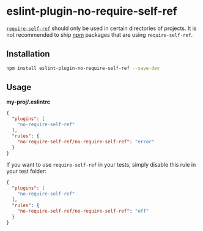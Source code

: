 # eslint-plugin-no-require-self-ref

[`require-self-ref`](https://github.com/patrick-steele-idem/require-self-ref)
should only be used in certain directories of projects. It is not recommended to
ship [npm](https://www.npmjs.com/) packages that are using `require-self-ref`.

## Installation

```bash
npm install eslint-plugin-no-require-self-ref --save-dev
```

## Usage

**my-proj/.eslintrc**

```json
{
  "plugins": [
    "no-require-self-ref"
  ],
  "rules": {
    "no-require-self-ref/no-require-self-ref": "error"
  }
}
```

If you want to use `require-self-ref` in your tests, simply disable this rule
in your test folder:

```json
{
  "plugins": [
    "no-require-self-ref"
  ],
  "rules": {
    "no-require-self-ref/no-require-self-ref": "off"
  }
}
```
